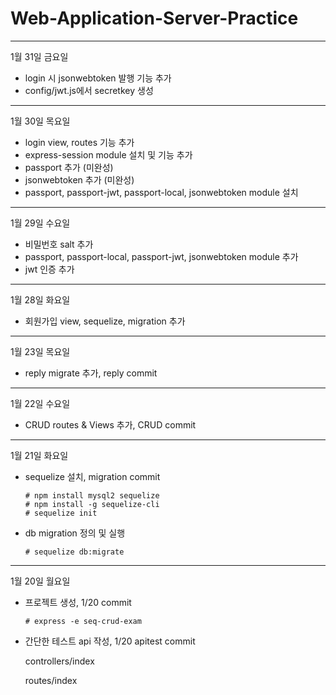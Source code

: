 # Web-Application-Server-Practice

-------------------------

1월 31일 금요일

  - login 시 jsonwebtoken 발행 기능 추가
  - config/jwt.js에서 secretkey 생성

-------------------------

1월 30일 목요일

  - login view, routes 기능 추가
  - express-session module 설치 및 기능 추가
  - passport 추가 (미완성)
  - jsonwebtoken 추가 (미완성)
  - passport, passport-jwt, passport-local, jsonwebtoken module 설치

-------------------------

1월 29일 수요일

  - 비밀번호 salt 추가
  - passport, passport-local, passport-jwt, jsonwebtoken module 추가
  - jwt 인증 추가

-------------------------

1월 28일 화요일

  - 회원가입 view, sequelize, migration 추가

-------------------------

1월 23일 목요일

  - reply migrate 추가, reply commit

-------------------------

1월 22일 수요일

  - CRUD routes & Views 추가, CRUD commit

-------------------------

1월 21일 화요일

  - sequelize 설치, migration commit
  
        # npm install mysql2 sequelize
        # npm install -g sequelize-cli
        # sequelize init
        
  - db migration 정의 및 실행
  
        # sequelize db:migrate

-------------------------

1월 20일 월요일

  - 프로젝트 생성, 1/20 commit
  
        # express -e seq-crud-exam

  - 간단한 테스트 api 작성, 1/20 apitest commit
  
     controllers/index
     
     routes/index
